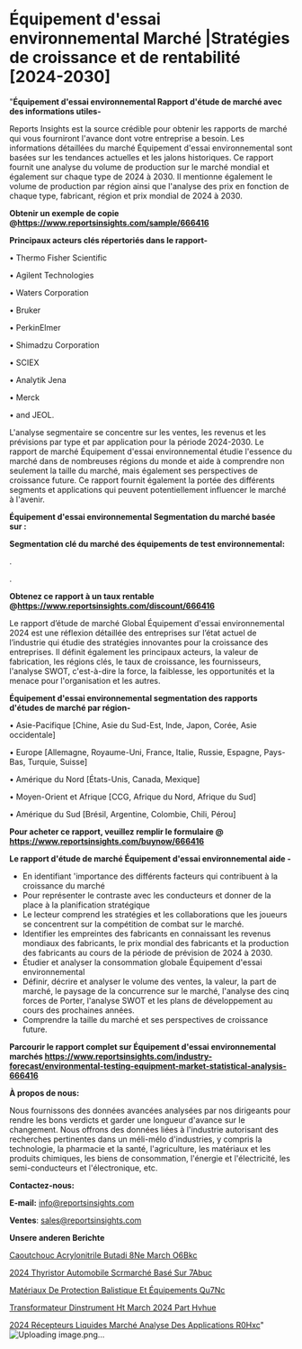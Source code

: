 # Équipement d'essai environnemental Marché |Stratégies de croissance et de rentabilité [2024-2030]

"<strong>Équipement d'essai environnemental Rapport d'étude de marché avec des informations utiles-</strong>

Reports Insights est la source crédible pour obtenir les rapports de marché qui vous fourniront l'avance dont votre entreprise a besoin. Les informations détaillées du marché Équipement d'essai environnemental sont basées sur les tendances actuelles et les jalons historiques. Ce rapport fournit une analyse du volume de production sur le marché mondial et également sur chaque type de 2024 à 2030. Il mentionne également le volume de production par région ainsi que l'analyse des prix en fonction de chaque type, fabricant, région et prix mondial de 2024 à 2030.

<strong><b>Obtenir un exemple de copie @</b></strong><a href=https://www.reportsinsights.com/sample/666416><strong><b>https://www.reportsinsights.com/sample/666416</b></strong></a>

<b>Principaux acteurs clés répertoriés dans le rapport-</b>

<b> </b>• Thermo Fisher Scientific

• Agilent Technologies

• Waters Corporation

• Bruker

• PerkinElmer

• Shimadzu Corporation

• SCIEX

• Analytik Jena

• Merck

• and JEOL.

L'analyse segmentaire se concentre sur les ventes, les revenus et les prévisions par type et par application pour la période 2024-2030. Le rapport de marché Équipement d'essai environnemental étudie l'essence du marché dans de nombreuses régions du monde et aide à comprendre non seulement la taille du marché, mais également ses perspectives de croissance future. Ce rapport fournit également la portée des différents segments et applications qui peuvent potentiellement influencer le marché à l'avenir.

<strong>Équipement d'essai environnemental Segmentation du marché basée sur :</strong>

<strong> Segmentation clé du marché des équipements de test environnemental: </strong>

.

.

<strong><b>Obtenez ce rapport à un taux rentable @</b></strong><a href=https://www.reportsinsights.com/discount/666416><strong><b>https://www.reportsinsights.com/discount/666416</b></strong></a>

Le rapport d’étude de marché Global Équipement d'essai environnemental 2024 est une réflexion détaillée des entreprises sur l’état actuel de l’industrie qui étudie des stratégies innovantes pour la croissance des entreprises. Il définit également les principaux acteurs, la valeur de fabrication, les régions clés, le taux de croissance, les fournisseurs, l'analyse SWOT, c'est-à-dire la force, la faiblesse, les opportunités et la menace pour l'organisation et les autres.

<strong>Équipement d'essai environnemental segmentation des rapports d'études de marché par région-</strong>

• Asie-Pacifique [Chine, Asie du Sud-Est, Inde, Japon, Corée, Asie occidentale]

• Europe [Allemagne, Royaume-Uni, France, Italie, Russie, Espagne, Pays-Bas, Turquie, Suisse]

• Amérique du Nord [États-Unis, Canada, Mexique]

• Moyen-Orient et Afrique [CCG, Afrique du Nord, Afrique du Sud]

• Amérique du Sud [Brésil, Argentine, Colombie, Chili, Pérou]

<strong>Pour acheter ce rapport, veuillez remplir le formulaire @   <a href=https://www.reportsinsights.com/buynow/666416>https://www.reportsinsights.com/buynow/666416</a></strong>

<strong>Le rapport d'étude de marché Équipement d'essai environnemental aide -</strong>
<ul>
  <li>En identifiant 'importance des différents facteurs qui contribuent à la croissance du marché</li>
  <li>Pour représenter le contraste avec les conducteurs et donner de la place à la planification stratégique</li>
  <li>Le lecteur comprend les stratégies et les collaborations que les joueurs se concentrent sur la compétition de combat sur le marché.</li>
  <li>Identifier les empreintes des fabricants en connaissant les revenus mondiaux des fabricants, le prix mondial des fabricants et la production des fabricants au cours de la période de prévision de 2024 à 2030.</li>
  <li>Étudier et analyser la consommation globale Équipement d'essai environnemental</li>
  <li>Définir, décrire et analyser le volume des ventes, la valeur, la part de marché, le paysage de la concurrence sur le marché, l'analyse des cinq forces de Porter, l'analyse SWOT et les plans de développement au cours des prochaines années.</li>
  <li>Comprendre la taille du marché et ses perspectives de croissance future.</li>
</ul>

<strong>Parcourir le rapport complet sur Équipement d'essai environnemental marchés <a href=https://www.reportsinsights.com/industry-forecast/environmental-testing-equipment-market-statistical-analysis-666416>https://www.reportsinsights.com/industry-forecast/environmental-testing-equipment-market-statistical-analysis-666416</a></strong>

<strong>À propos de nous:</strong>

Nous fournissons des données avancées analysées par nos dirigeants pour rendre les bons verdicts et garder une longueur d'avance sur le changement. Nous offrons des données liées à l'industrie autorisant des recherches pertinentes dans un méli-mélo d'industries, y compris la technologie, la pharmacie et la santé, l'agriculture, les matériaux et les produits chimiques, les biens de consommation, l'énergie et l'électricité, les semi-conducteurs et l'électronique, etc.

<strong>Contactez-nous:</strong>

<strong>E-mail:</strong> <a href=mailto:info@reportsinsights.com>info@reportsinsights.com</a>

<strong>Ventes</strong>: <a href=mailto:sales@reportsinsights.com>sales@reportsinsights.com</a>

<strong>Unsere anderen Berichte</strong>

<a href=https://www.linkedin.com/pulse/caoutchouc-acrylonitrile-butadi%C3%A8ne-march%C3%A9-o6bkc/>Caoutchouc Acrylonitrile Butadi 8Ne March O6Bkc</a>

<a href=https://www.linkedin.com/pulse/2024-thyristor-automobile-scrmarché-basé-sur-7abuc/>2024 Thyristor Automobile Scrmarché Basé Sur 7Abuc</a>

<a href=https://www.linkedin.com/pulse/matériaux-de-protection-balistique-et-équipements-qu7nc/>Matériaux De Protection Balistique Et Équipements Qu7Nc</a>

<a href=https://www.linkedin.com/pulse/transformateur-dinstrument-ht-march%C3%A9-2024-part-hvhue/>Transformateur Dinstrument Ht March 2024 Part Hvhue</a>

<a href=https://www.linkedin.com/pulse/2024-récepteurs-liquides-marché-analyse-des-applications-r0hxc/>2024 Récepteurs Liquides Marché Analyse Des Applications R0Hxc</a>"
![Uploading image.png…]()
